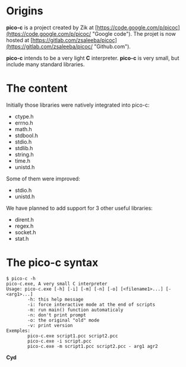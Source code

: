 # Origins
**pico-c** is a project created by Zik at [https://code.google.com/p/picoc](https://code.google.com/p/picoc/ "Google code").
The projet is now hosted at [https://gitlab.com/zsaleeba/picoc](https://gitlab.com/zsaleeba/picoc/ "Github.com"). 

**pico-c** intends to be a very light **C** interpreter. **pico-c** is very small, but include many standard libraries.

# The content
Initially those libraries were natively integrated into pico-c:

* ctype.h
* errno.h
* math.h
* stdbool.h
* stdio.h
* stdlib.h
* string.h
* time.h
* unistd.h

Some of them were improved:

* stdio.h
* unistd.h

We have planned to add support for 3 other useful libraries:

* dirent.h
* regex.h
* socket.h
* stat.h

# The pico-c syntax

```
$ pico-c -h
pico-c.exe, A very small C interpreter
Usage: pico-c.exe [-h] [-i] [-m] [-n] [-o] [<filename1>...] [- <arg1>...]
        -h: this help message
        -i: force interactive mode at the end of scripts
        -m: run main() function automaticaly
        -n: don't print prompt
        -o: the original "old" mode
        -v: print version
Exemples:
        pico-c.exe script1.pcc script2.pcc
        pico-c.exe -i script.pcc
        pico-c.exe -m script1.pcc script2.pcc - arg1 agr2
```


**Cyd**
